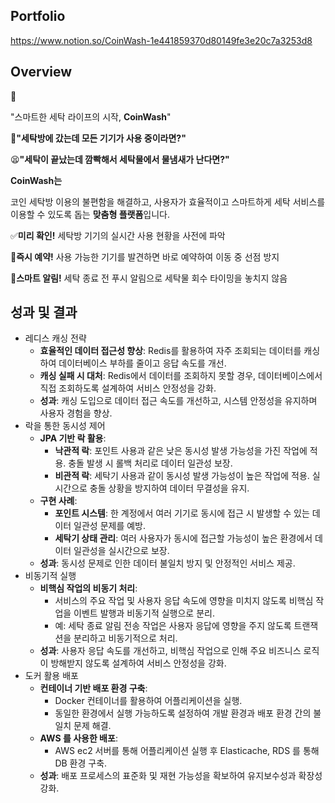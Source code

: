 ## Portfolio
https://www.notion.so/CoinWash-1e441859370d80149fe3e20c7a3253d8

## Overview

<aside>
🧺

"스마트한 세탁 라이프의 시작, **CoinWash**"

</aside>

**🤔"세탁방에 갔는데 모든 기기가 사용 중이라면?"**

😫**"세탁이 끝났는데 깜빡해서 세탁물에서 물냄새가 난다면?"**

**CoinWash는**

코인 세탁방 이용의 불편함을 해결하고, 사용자가 효율적이고 스마트하게 세탁 서비스를 이용할 수 있도록 돕는 **맞춤형 플랫폼**입니다.

✅**미리 확인!** 세탁방 기기의 실시간 사용 현황을 사전에 파악

📱**즉시 예약!** 사용 가능한 기기를 발견하면 바로 예약하여 이동 중 선점 방지

🔔**스마트 알림!** 세탁 종료 전 푸시 알림으로 세탁물 회수 타이밍을 놓치지 않음

## 성과 및 결과

- 레디스 캐싱 전략
    - **효율적인 데이터 접근성 향상**: Redis를 활용하여 자주 조회되는 데이터를 캐싱하여 데이터베이스 부하를 줄이고 응답 속도를 개선.
    - **캐싱 실패 시 대처**: Redis에서 데이터를 조회하지 못할 경우, 데이터베이스에서 직접 조회하도록 설계하여 서비스 안정성을 강화.
    - **성과**: 캐싱 도입으로 데이터 접근 속도를 개선하고, 시스템 안정성을 유지하며 사용자 경험을 향상.
- 락을 통한 동시성 제어
    - **JPA 기반 락 활용**:
        - **낙관적 락**: 포인트 사용과 같은 낮은 동시성 발생 가능성을 가진 작업에 적용. 충돌 발생 시 롤백 처리로 데이터 일관성 보장.
        - **비관적 락**: 세탁기 사용과 같이 동시성 발생 가능성이 높은 작업에 적용. 실시간으로 충돌 상황을 방지하여 데이터 무결성을 유지.
    - **구현 사례**:
        - **포인트 시스템**: 한 계정에서 여러 기기로 동시에 접근 시 발생할 수 있는 데이터 일관성 문제를 예방.
        - **세탁기 상태 관리**: 여러 사용자가 동시에 접근할 가능성이 높은 환경에서 데이터 일관성을 실시간으로 보장.
    - **성과**: 동시성 문제로 인한 데이터 불일치 방지 및 안정적인 서비스 제공.
- 비동기적 실행
    - **비핵심 작업의 비동기 처리**:
        - 서비스의 주요 작업 및 사용자 응답 속도에 영향을 미치지 않도록 비핵심 작업을 이벤트 발행과 비동기적 실행으로 분리.
        - 예: 세탁 종료 알림 전송 작업은 사용자 응답에 영향을 주지 않도록 트랜잭션을 분리하고 비동기적으로 처리.
    - **성과**: 사용자 응답 속도를 개선하고, 비핵심 작업으로 인해 주요 비즈니스 로직이 방해받지 않도록 설계하여 서비스 안정성을 강화.
- 도커 활용 배포
    - **컨테이너 기반 배포 환경 구축**:
        - Docker 컨테이너를 활용하여 어플리케이션을 실행.
        - 동일한 환경에서 실행 가능하도록 설정하여 개발 환경과 배포 환경 간의 불일치 문제 해결.
    - **AWS 를 사용한 배포**:
        - AWS ec2 서버를 통해 어플리케이션 실행 후 Elasticache, RDS 를 통해 DB 환경 구축.
    - **성과**: 배포 프로세스의 표준화 및 재현 가능성을 확보하여 유지보수성과 확장성 강화.

